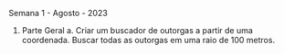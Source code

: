 Semana 1 - Agosto - 2023
1. Parte Geral
    a. Criar um buscador de outorgas a partir de uma coordenada. 
    Buscar todas as  outorgas em uma raio de 100 metros.

